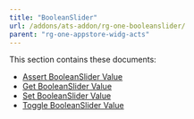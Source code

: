 ```yaml
---
title: "BooleanSlider"
url: /addons/ats-addon/rg-one-booleanslider/
parent: "rg-one-appstore-widg-acts"
---
```


This section contains these documents:

* [Assert BooleanSlider Value](/addons/ats-addon/rg-one-assert-booleanslider-value/)
* [Get BooleanSlider Value](/addons/ats-addon/rg-one-get-booleanslider-value/)
* [Set BooleanSlider Value](/addons/ats-addon/rg-one-set-booleanslider-value/)
* [Toggle BooleanSlider Value](/addons/ats-addon/rg-one-toggle-booleanslider-value/)
